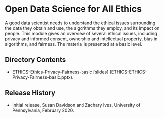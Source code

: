 # Open Data Science for All Ethics

A good data scientist needs to understand the ethical issues surrounding the data they obtain and use, the algorithms they employ, and its impact on people.  This module gives an overview of several ethical issues, including privacy and informed consent, ownership and intellectual property, bias in algorithms, and fairness.  The material is presented at a basic level.

## Directory Contents
* ETHICS-Ethics-Privacy-Fairness-basic [slides] (ETHICS-ETHICS-Privacy-Fairness-basic.pptx). 

## Release History
* Initial release, Susan Davidson and Zachary Ives, University of Pennsylvania, February 2020.
